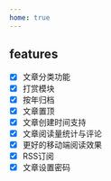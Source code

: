 ```yaml
---
home: true
---
```

## features
- [X] 文章分类功能
- [X] 打赏模块
- [X] 按年归档
- [X] 文章置顶
- [X] 文章创建时间支持
- [X] 文章阅读量统计与评论
- [X] 更好的移动端阅读效果
- [X] RSS订阅
- [X] 文章设置密码

